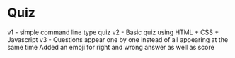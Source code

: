 # Quiz

v1 - simple command line type quiz
v2 - Basic quiz using HTML + CSS + Javascript
v3 - Questions appear one by one instead of all appearing at the same time
     Added an emoji for right and wrong answer as well as score

 
